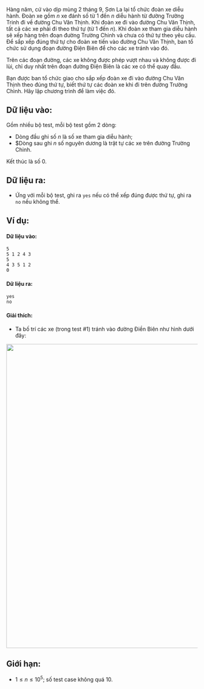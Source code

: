 Hàng năm, cứ vào dịp mùng $2$ tháng $9$, Sơn La lại tổ chức đoàn xe diễu hành. Đoàn xe gồm $n$ xe đánh số từ $1$ đến $n$ diễu hành từ đường Trường Trinh đi về đường Chu Văn Thịnh. Khi đoàn xe đi vào đường Chu Văn Thịnh, tất cả các xe phải đi theo thứ tự (từ $1$ đến $n$). Khi đoàn xe tham gia diễu hành sẽ xếp hàng trên đoạn đường Trường Chinh và chưa có thứ tự theo yêu cầu. Để sắp xếp đúng thứ tự cho đoàn xe tiến vào đường Chu Văn Thịnh, ban tổ chức sử dụng đoạn đường Điện Biên để cho các xe tránh vào đó.

Trên các đoạn đường, các xe không được phép vượt nhau và không được đi lùi, chỉ duy nhất trên đoạn đường Điện Biên là các xe có thể quay đầu.

Bạn được ban tổ chức giao cho sắp xếp đoàn xe đi vào đường Chu Văn Thịnh theo đúng thứ tự, biết thứ tự các đoàn xe khi đi trên đường Trường Chình. Hãy lập chương trình để làm việc đó.

## Dữ liệu vào:
Gồm nhiều bộ test, mỗi bộ test gồm $2$ dòng:
- Dòng đầu ghi số $n$ là số xe tham gia diễu hành;
- $Dòng sau ghi $n$ số nguyên dương là trật tự các xe trên đường Trường Chinh.

Kết thúc là số $0$.

## Dữ liệu ra:
- Ứng với mỗi bộ test, ghi ra `yes` nếu có thể xếp đúng được thứ tự, ghi ra `no` nếu không thể.

## Ví dụ:
#### Dữ liệu vào:
```
5
5 1 2 4 3
5
4 3 5 1 2
0
```

#### Dữ liệu ra:
```
yes
no
```

#### Giải thích:
- Ta bố trí các xe (trong test $\#1$) tránh vào đường Điền Biên như hình dưới đây:
<center><img src="/images/problems/495/STPARA.png" width="800px" \></center>

## Giới hạn:
- $1 ≤ n ≤ 10^5$; số test case không quá $10$.